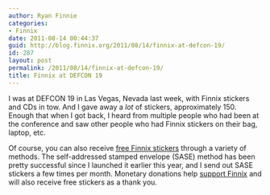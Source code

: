 ```yaml
---
author: Ryan Finnie
categories:
- Finnix
date: 2011-08-14 00:44:37
guid: http://blog.finnix.org/2011/08/14/finnix-at-defcon-19/
id: 287
layout: post
permalink: /2011/08/14/finnix-at-defcon-19/
title: Finnix at DEFCON 19
---
```

I was at DEFCON 19 in Las Vegas, Nevada last week, with Finnix stickers and CDs in tow. And I gave away a _lot_ of stickers, approximately 150. Enough that when I got back, I heard from multiple people who had been at the conference and saw other people who had Finnix stickers on their bag, laptop, etc.

Of course, you can also receive [free Finnix stickers](http://www.finnix.org/Free_stickers) through a variety of methods. The self-addressed stamped envelope (SASE) method has been pretty successful since I launched it earlier this year, and I send out SASE stickers a few times per month. Monetary donations help [support Finnix](http://www.finnix.org/Support_Finnix) and will also receive free stickers as a thank you.
